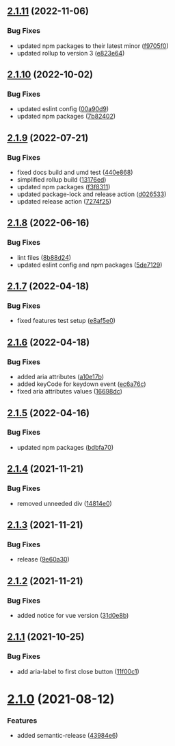 ## [2.1.11](https://github.com/kouts/vue-modal/compare/v2.1.10...v2.1.11) (2022-11-06)


### Bug Fixes

* updated npm packages to their latest minor ([f9705f0](https://github.com/kouts/vue-modal/commit/f9705f0f0e88a578f47870fd3df9740bb0f3ed97))
* updated rollup to version 3 ([e823e64](https://github.com/kouts/vue-modal/commit/e823e64356b650a2a16ca51f3d43264a9bf4693d))

## [2.1.10](https://github.com/kouts/vue-modal/compare/v2.1.9...v2.1.10) (2022-10-02)


### Bug Fixes

* updated eslint config ([00a90d9](https://github.com/kouts/vue-modal/commit/00a90d9be303f4d74ee68813d63b13428c21679a))
* updated npm packages ([7b82402](https://github.com/kouts/vue-modal/commit/7b82402855c11132202fe622025e20d60e6fd219))

## [2.1.9](https://github.com/kouts/vue-modal/compare/v2.1.8...v2.1.9) (2022-07-21)


### Bug Fixes

* fixed docs build and umd test ([440e868](https://github.com/kouts/vue-modal/commit/440e86800ab4853182ddf75b7a08d0939263c3de))
* simplified rollup build ([13176ed](https://github.com/kouts/vue-modal/commit/13176eda175ab135081a08c4c7c1e77eb2617e27))
* updated npm packages ([f3f8311](https://github.com/kouts/vue-modal/commit/f3f83115927d0ca1b1ad59e102fac3e03cd88295))
* updated package-lock and release action ([d026533](https://github.com/kouts/vue-modal/commit/d02653375440e5962dc4a18eaec2976aba2ef8be))
* updated release action ([7274f25](https://github.com/kouts/vue-modal/commit/7274f25cb9f0664e59c8410a34e62f7dc64a3c2c))

## [2.1.8](https://github.com/kouts/vue-modal/compare/v2.1.7...v2.1.8) (2022-06-16)


### Bug Fixes

* lint files ([8b88d24](https://github.com/kouts/vue-modal/commit/8b88d2402ae568748425603d86ec62715974112e))
* updated eslint config and npm packages ([5de7129](https://github.com/kouts/vue-modal/commit/5de71294680d9fbcd93ccae50e8bb7095244b19b))

## [2.1.7](https://github.com/kouts/vue-modal/compare/v2.1.6...v2.1.7) (2022-04-18)


### Bug Fixes

* fixed features test setup ([e8af5e0](https://github.com/kouts/vue-modal/commit/e8af5e0f2602c54b4e3449d1727acf6ae49af745))

## [2.1.6](https://github.com/kouts/vue-modal/compare/v2.1.5...v2.1.6) (2022-04-18)


### Bug Fixes

* added aria attributes ([a10e17b](https://github.com/kouts/vue-modal/commit/a10e17b4d15168f6782f473b239a7e0c107eca25))
* added keyCode for keydown event ([ec6a76c](https://github.com/kouts/vue-modal/commit/ec6a76ca74fd31ee80926714cf54f54fb4e1d305))
* fixed aria attributes values ([16698dc](https://github.com/kouts/vue-modal/commit/16698dc0546f52a21a291374aec151ab34a2579d))

## [2.1.5](https://github.com/kouts/vue-modal/compare/v2.1.4...v2.1.5) (2022-04-16)


### Bug Fixes

* updated npm packages ([bdbfa70](https://github.com/kouts/vue-modal/commit/bdbfa7071f5c78b2fdf8d85fd5651f23968fb4a9))

## [2.1.4](https://github.com/kouts/vue-modal/compare/v2.1.3...v2.1.4) (2021-11-21)


### Bug Fixes

* removed unneeded div ([14814e0](https://github.com/kouts/vue-modal/commit/14814e06482d754cd99e4c0743e85b94bb61387d))

## [2.1.3](https://github.com/kouts/vue-modal/compare/v2.1.2...v2.1.3) (2021-11-21)


### Bug Fixes

* release ([9e60a30](https://github.com/kouts/vue-modal/commit/9e60a30d2c655c08590319347a46db1d246bf17f))

## [2.1.2](https://github.com/kouts/vue-modal/compare/v2.1.1...v2.1.2) (2021-11-21)


### Bug Fixes

* added notice for vue version ([31d0e8b](https://github.com/kouts/vue-modal/commit/31d0e8bb8721596913978bdf724a60ad8668452e))

## [2.1.1](https://github.com/kouts/vue-modal/compare/v2.1.0...v2.1.1) (2021-10-25)


### Bug Fixes

* add aria-label to first close button ([11f00c1](https://github.com/kouts/vue-modal/commit/11f00c1f0f1c5302d8078d3e42292f74330a2451))

# [2.1.0](https://github.com/kouts/vue-modal/compare/v2.0.10...v2.1.0) (2021-08-12)


### Features

* added semantic-release ([43984e6](https://github.com/kouts/vue-modal/commit/43984e63a3a209f26b66262d16c4d8d2385813d9))
